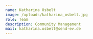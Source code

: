 ```yaml
---
name: Katharina Osbelt
image: /uploads/katharina_osbelt.jpg
role: Team
description: Community Management
mail: katharina.osbelt@send-ev.de
---
```


